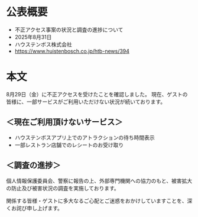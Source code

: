 # 公表概要
- 不正アクセス事案の状況と調査の進捗について
- 2025年8月31日
- ハウステンボス株式会社
- https://www.huistenbosch.co.jp/htb-news/394

# 本文
8月29日（金）に不正アクセスを受けたことを確認しました。 
現在、ゲストの皆様に、一部サービスがご利用いただけない状況が続いております。

## ＜現在ご利用頂けないサービス＞
- ハウステンボスアプリ上でのアトラクションの待ち時間表示
- 一部レストラン店舗でのレシートのお受け取り

## ＜調査の進捗＞
個人情報保護委員会、警察に報告の上、外部専門機関への協力のもと、被害拡大の防止及び被害状況の調査を実施しております。

関係する皆様・ゲストに多大なるご心配とご迷惑をおかけしていますことを、深くお詫び申し上げます。
